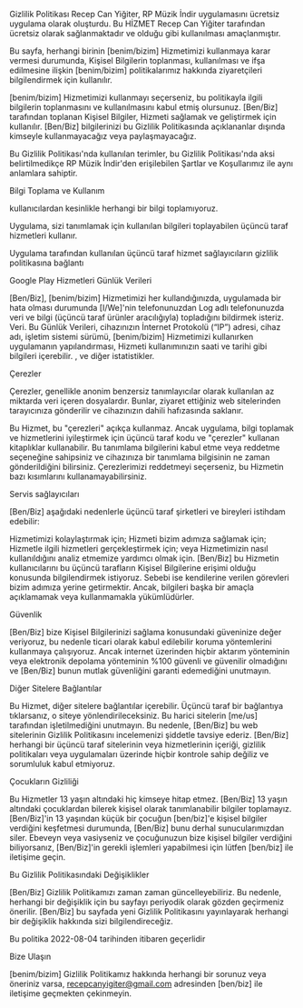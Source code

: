 Gizlilik Politikası
Recep Can Yiğiter, RP Müzik İndir uygulamasını ücretsiz uygulama olarak oluşturdu. Bu HİZMET Recep Can Yiğiter tarafından ücretsiz olarak sağlanmaktadır ve olduğu gibi kullanılması amaçlanmıştır.

Bu sayfa, herhangi birinin [benim/bizim] Hizmetimizi kullanmaya karar vermesi durumunda, Kişisel Bilgilerin toplanması, kullanılması ve ifşa edilmesine ilişkin [benim/bizim] politikalarımız hakkında ziyaretçileri bilgilendirmek için kullanılır.

[benim/bizim] Hizmetimizi kullanmayı seçerseniz, bu politikayla ilgili bilgilerin toplanmasını ve kullanılmasını kabul etmiş olursunuz. [Ben/Biz] tarafından toplanan Kişisel Bilgiler, Hizmeti sağlamak ve geliştirmek için kullanılır. [Ben/Biz] bilgilerinizi bu Gizlilik Politikasında açıklananlar dışında kimseyle kullanmayacağız veya paylaşmayacağız.

Bu Gizlilik Politikası'nda kullanılan terimler, bu Gizlilik Politikası'nda aksi belirtilmedikçe RP Müzik İndir'den erişilebilen Şartlar ve Koşullarımız ile aynı anlamlara sahiptir.

Bilgi Toplama ve Kullanım

kullanıcılardan kesinlikle herhangi bir bilgi toplamıyoruz.

Uygulama, sizi tanımlamak için kullanılan bilgileri toplayabilen üçüncü taraf hizmetleri kullanır.

Uygulama tarafından kullanılan üçüncü taraf hizmet sağlayıcıların gizlilik politikasına bağlantı

Google Play Hizmetleri
Günlük Verileri

[Ben/Biz], [benim/bizim] Hizmetimizi her kullandığınızda, uygulamada bir hata olması durumunda [I/We]'nin telefonunuzdan Log adlı telefonunuzda veri ve bilgi (üçüncü taraf ürünler aracılığıyla) topladığını bildirmek isteriz. Veri. Bu Günlük Verileri, cihazınızın İnternet Protokolü (“IP”) adresi, cihaz adı, işletim sistemi sürümü, [benim/bizim] Hizmetimizi kullanırken uygulamanın yapılandırması, Hizmeti kullanımınızın saati ve tarihi gibi bilgileri içerebilir. , ve diğer istatistikler.

Çerezler

Çerezler, genellikle anonim benzersiz tanımlayıcılar olarak kullanılan az miktarda veri içeren dosyalardır. Bunlar, ziyaret ettiğiniz web sitelerinden tarayıcınıza gönderilir ve cihazınızın dahili hafızasında saklanır.

Bu Hizmet, bu "çerezleri" açıkça kullanmaz. Ancak uygulama, bilgi toplamak ve hizmetlerini iyileştirmek için üçüncü taraf kodu ve "çerezler" kullanan kitaplıklar kullanabilir. Bu tanımlama bilgilerini kabul etme veya reddetme seçeneğine sahipsiniz ve cihazınıza bir tanımlama bilgisinin ne zaman gönderildiğini bilirsiniz. Çerezlerimizi reddetmeyi seçerseniz, bu Hizmetin bazı kısımlarını kullanamayabilirsiniz.

Servis sağlayıcıları

[Ben/Biz] aşağıdaki nedenlerle üçüncü taraf şirketleri ve bireyleri istihdam edebilir:

Hizmetimizi kolaylaştırmak için;
Hizmeti bizim adımıza sağlamak için;
Hizmetle ilgili hizmetleri gerçekleştirmek için; veya
Hizmetimizin nasıl kullanıldığını analiz etmemize yardımcı olmak için.
[Ben/Biz] bu Hizmetin kullanıcılarını bu üçüncü tarafların Kişisel Bilgilerine erişimi olduğu konusunda bilgilendirmek istiyoruz. Sebebi ise kendilerine verilen görevleri bizim adımıza yerine getirmektir. Ancak, bilgileri başka bir amaçla açıklamamak veya kullanmamakla yükümlüdürler.

Güvenlik

[Ben/Biz] bize Kişisel Bilgilerinizi sağlama konusundaki güveninize değer veriyoruz, bu nedenle ticari olarak kabul edilebilir koruma yöntemlerini kullanmaya çalışıyoruz. Ancak internet üzerinden hiçbir aktarım yönteminin veya elektronik depolama yönteminin %100 güvenli ve güvenilir olmadığını ve [Ben/Biz] bunun mutlak güvenliğini garanti edemediğini unutmayın.

Diğer Sitelere Bağlantılar

Bu Hizmet, diğer sitelere bağlantılar içerebilir. Üçüncü taraf bir bağlantıya tıklarsanız, o siteye yönlendirileceksiniz. Bu harici sitelerin [me/us] tarafından işletilmediğini unutmayın. Bu nedenle, [Ben/Biz] bu web sitelerinin Gizlilik Politikasını incelemenizi şiddetle tavsiye ederiz. [Ben/Biz] herhangi bir üçüncü taraf sitelerinin veya hizmetlerinin içeriği, gizlilik politikaları veya uygulamaları üzerinde hiçbir kontrole sahip değiliz ve sorumluluk kabul etmiyoruz.

Çocukların Gizliliği

Bu Hizmetler 13 yaşın altındaki hiç kimseye hitap etmez. [Ben/Biz] 13 yaşın altındaki çocuklardan bilerek kişisel olarak tanımlanabilir bilgiler toplamayız. [Ben/Biz]'in 13 yaşından küçük bir çocuğun [ben/biz]'e kişisel bilgiler verdiğini keşfetmesi durumunda, [Ben/Biz] bunu derhal sunucularımızdan siler. Ebeveyn veya vasiyseniz ve çocuğunuzun bize kişisel bilgiler verdiğini biliyorsanız, [Ben/Biz]'in gerekli işlemleri yapabilmesi için lütfen [ben/biz] ile iletişime geçin.

Bu Gizlilik Politikasındaki Değişiklikler

[Ben/Biz] Gizlilik Politikamızı zaman zaman güncelleyebiliriz. Bu nedenle, herhangi bir değişiklik için bu sayfayı periyodik olarak gözden geçirmeniz önerilir. [Ben/Biz] bu sayfada yeni Gizlilik Politikasını yayınlayarak herhangi bir değişiklik hakkında sizi bilgilendireceğiz.

Bu politika 2022-08-04 tarihinden itibaren geçerlidir

Bize Ulaşın

[benim/bizim] Gizlilik Politikamız hakkında herhangi bir sorunuz veya öneriniz varsa, recepcanyigiter@gmail.com adresinden [ben/biz] ile iletişime geçmekten çekinmeyin.
